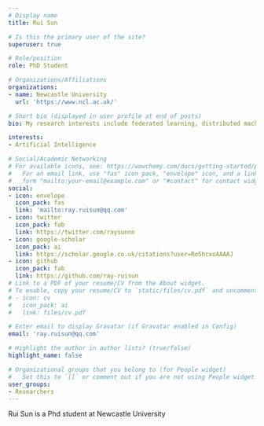 ```yaml
---
# Display name
title: Rui Sun

# Is this the primary user of the site?
superuser: true

# Role/position
role: PhD Student

# Organizations/Affiliations
organizations:
- name: Newcastle University
  url: 'https://www.ncl.ac.uk/'

# Short bio (displayed in user profile at end of posts)
bio: My research interests include federated learning, distributed machine learning.

interests:
- Artificial Intelligence

# Social/Academic Networking
# For available icons, see: https://wowchemy.com/docs/getting-started/page-builder/#icons
#   For an email link, use "fas" icon pack, "envelope" icon, and a link in the
#   form "mailto:your-email@example.com" or "#contact" for contact widget.
social:
- icon: envelope
  icon_pack: fas
  link: 'mailto:ray.ruisun@qq.com'
- icon: twitter
  icon_pack: fab
  link: https://twitter.com/raysunnn
- icon: google-scholar
  icon_pack: ai
  link: https://scholar.google.co.uk/citations?user=Ro5hcxoAAAAJ
- icon: github
  icon_pack: fab
  link: https://github.com/ray-ruisun
# Link to a PDF of your resume/CV from the About widget.
# To enable, copy your resume/CV to `static/files/cv.pdf` and uncomment the lines below.
# - icon: cv
#   icon_pack: ai
#   link: files/cv.pdf

# Enter email to display Gravatar (if Gravatar enabled in Config)
email: 'ray.ruisun@qq.com'

# Highlight the author in author lists? (true/false)
highlight_name: false

# Organizational groups that you belong to (for People widget)
#   Set this to `[]` or comment out if you are not using People widget.
user_groups:
- Researchers
---
```


Rui Sun is a Phd student at Newcastle University
